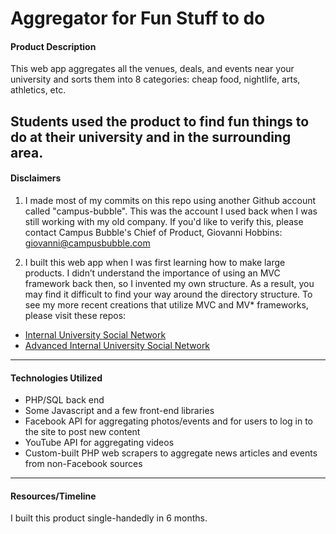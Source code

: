 # Aggregator for Fun Stuff to do

#### Product Description
This web app aggregates all the venues, deals, and events near your university and sorts them into 8 categories: cheap food, nightlife, arts, athletics, etc.

Students used the product to find fun things to do at their university and in the surrounding area.
---











#### Disclaimers
1. I made most of my commits on this repo using another Github account called "campus-bubble". This was the account I used back when I was still working with my old company. If you'd like to verify this, please contact Campus Bubble's Chief of Product, Giovanni Hobbins: giovanni@campusbubble.com

2. I built this web app when I was first learning how to make large products. I didn’t understand the importance of using an MVC framework back then, so I invented my own structure. As a result, you may find it difficult to find your way around the directory structure. To see my more recent creations that utilize MVC and MV* frameworks, please visit these repos:
  - [Internal University Social Network](https://github.com/ThePatShea/internal-university-social-network)
  - [Advanced Internal University Social Network](https://github.com/ThePatShea/advanced-internal-university-social-network)

---

#### Technologies Utilized
- PHP/SQL back end
- Some Javascript and a few front-end libraries
- Facebook API for aggregating photos/events and for users to log in to the site to post new content
- YouTube API for aggregating videos
- Custom-built PHP web scrapers to aggregate news articles and events from non-Facebook sources

---

#### Resources/Timeline
I built this product single-handedly in 6 months.
